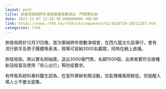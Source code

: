 ```yaml
---
layout: post
title: 旅發局首辦跨年演唱會邀男團演出　門票實名制
date: 2021-11-07 12:28:30.000000000 +08:00
link: https://news.rthk.hk/rthk/ch/component/k2/1618719-20211107.htm
categories: rthk
---
```


旅發局將於12月31日晚，首次舉辦跨年倒數演唱會，在西九龍文化區舉行，會有流行歌手及男子團體等表演，現場可容納3000名觀眾，同時在網上直播。

旅發局指，將以實名制抽獎，送出3000張門票，名額1500個，出席者要符合接種新冠疫苗及使用「安心出行」等防疫要求。

有呼吸系統科專科醫生認為，在室外舉辦有關活動，空氣傳播風險較低，但提醒入場人士不要太密集。
